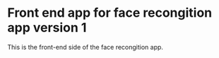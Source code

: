 # Front end app for face recongition app version 1

This is the front-end side of the face recongition app.
